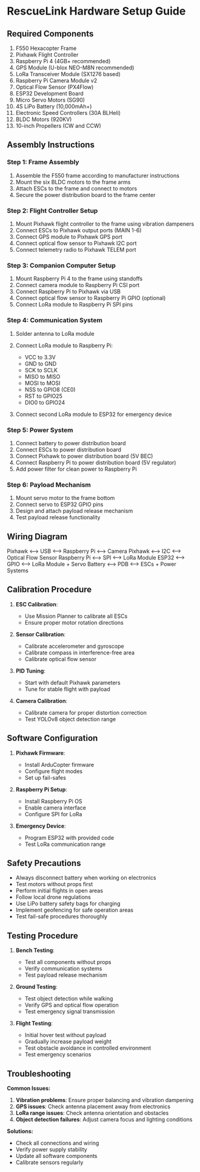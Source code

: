 # RescueLink Hardware Setup Guide

## Required Components
1. F550 Hexacopter Frame
2. Pixhawk Flight Controller
3. Raspberry Pi 4 (4GB+ recommended)
4. GPS Module (U-blox NEO-M8N recommended)
5. LoRa Transceiver Module (SX1276 based)
6. Raspberry Pi Camera Module v2
7. Optical Flow Sensor (PX4Flow)
8. ESP32 Development Board
9. Micro Servo Motors (SG90)
10. 4S LiPo Battery (10,000mAh+)
11. Electronic Speed Controllers (30A BLHeli)
12. BLDC Motors (920KV)
13. 10-inch Propellers (CW and CCW)

## Assembly Instructions

### Step 1: Frame Assembly
1. Assemble the F550 frame according to manufacturer instructions
2. Mount the six BLDC motors to the frame arms
3. Attach ESCs to the frame and connect to motors
4. Secure the power distribution board to the frame center

### Step 2: Flight Controller Setup
1. Mount Pixhawk flight controller to the frame using vibration dampeners
2. Connect ESCs to Pixhawk output ports (MAIN 1-6)
3. Connect GPS module to Pixhawk GPS port
4. Connect optical flow sensor to Pixhawk I2C port
5. Connect telemetry radio to Pixhawk TELEM port

### Step 3: Companion Computer Setup
1. Mount Raspberry Pi 4 to the frame using standoffs
2. Connect camera module to Raspberry Pi CSI port
3. Connect Raspberry Pi to Pixhawk via USB
4. Connect optical flow sensor to Raspberry Pi GPIO (optional)
5. Connect LoRa module to Raspberry Pi SPI pins

### Step 4: Communication System
1. Solder antenna to LoRa module
2. Connect LoRa module to Raspberry Pi:
   - VCC to 3.3V
   - GND to GND
   - SCK to SCLK
   - MISO to MISO
   - MOSI to MOSI
   - NSS to GPIO8 (CE0)
   - RST to GPIO25
   - DIO0 to GPIO24

3. Connect second LoRa module to ESP32 for emergency device

### Step 5: Power System
1. Connect battery to power distribution board
2. Connect ESCs to power distribution board
3. Connect Pixhawk to power distribution board (5V BEC)
4. Connect Raspberry Pi to power distribution board (5V regulator)
5. Add power filter for clean power to Raspberry Pi

### Step 6: Payload Mechanism
1. Mount servo motor to the frame bottom
2. Connect servo to ESP32 GPIO pins
3. Design and attach payload release mechanism
4. Test payload release functionality

## Wiring Diagram
Pixhawk <--> USB <--> Raspberry Pi <--> Camera
Pixhawk <--> I2C <--> Optical Flow Sensor
Raspberry Pi <--> SPI <--> LoRa Module
ESP32 <--> GPIO <--> LoRa Module + Servo
Battery <--> PDB <--> ESCs + Power Systems


## Calibration Procedure

1. **ESC Calibration**: 
   - Use Mission Planner to calibrate all ESCs
   - Ensure proper motor rotation directions

2. **Sensor Calibration**:
   - Calibrate accelerometer and gyroscope
   - Calibrate compass in interference-free area
   - Calibrate optical flow sensor

3. **PID Tuning**:
   - Start with default Pixhawk parameters
   - Tune for stable flight with payload

4. **Camera Calibration**:
   - Calibrate camera for proper distortion correction
   - Test YOLOv8 object detection range

## Software Configuration

1. **Pixhawk Firmware**:
   - Install ArduCopter firmware
   - Configure flight modes
   - Set up fail-safes

2. **Raspberry Pi Setup**:
   - Install Raspberry Pi OS
   - Enable camera interface
   - Configure SPI for LoRa

3. **Emergency Device**:
   - Program ESP32 with provided code
   - Test LoRa communication range

## Safety Precautions

- Always disconnect battery when working on electronics
- Test motors without props first
- Perform initial flights in open areas
- Follow local drone regulations
- Use LiPo battery safety bags for charging
- Implement geofencing for safe operation areas
- Test fail-safe procedures thoroughly

## Testing Procedure

1. **Bench Testing**:
   - Test all components without props
   - Verify communication systems
   - Test payload release mechanism

2. **Ground Testing**:
   - Test object detection while walking
   - Verify GPS and optical flow operation
   - Test emergency signal transmission

3. **Flight Testing**:
   - Initial hover test without payload
   - Gradually increase payload weight
   - Test obstacle avoidance in controlled environment
   - Test emergency scenarios

## Troubleshooting

**Common Issues:**
1. **Vibration problems**: Ensure proper balancing and vibration dampening
2. **GPS issues**: Check antenna placement away from electronics
3. **LoRa range issues**: Check antenna orientation and obstacles
4. **Object detection failures**: Adjust camera focus and lighting conditions

**Solutions:**
- Check all connections and wiring
- Verify power supply stability
- Update all software components
- Calibrate sensors regularly
